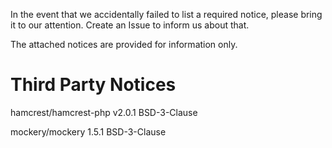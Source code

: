 In the event that we accidentally failed to list a required notice, please bring it to our attention. Create an Issue to inform us about that.

The attached notices are provided for information only.

Third Party Notices
===================

hamcrest/hamcrest-php  v2.0.1   BSD-3-Clause

mockery/mockery        1.5.1    BSD-3-Clause

